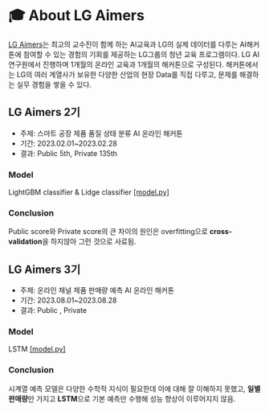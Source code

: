 # 🎓 About LG Aimers
[LG Aimers](https://www.lgaimers.ai/)는 최고의 교수진이 함께 하는 AI교육과 LG의 실제 데이터를 다루는 AI해커톤에 참여할 수 있는 경험의 기회를 제공하는
LG그룹의 청년 교육 프로그램이다. LG AI연구원에서 진행하며 1개월의 온라인 교육과 1개월의 해커톤으로 구성된다.
해커톤에서는 LG의 여러 계열사가 보유한 다양한 산업의 현장 Data를 직접 다루고, 문제를 해결하는 실무 경험을 쌓을 수 있다.

## LG Aimers 2기
- 주제: 스마트 공장 제품 품질 상태 분류 AI 온라인 해커톤
- 기간: 2023.02.01~2023.02.28
- 결과: Public 5th, Private 135th

### Model
LightGBM classifier & Lidge classifier [[model.py]](https://github.com/riverallzero/LGAimers/blob/main/LGAimers-2/model.py)

### Conclusion
Public score와 Private score의 큰 차이의 원인은 overfitting으로 **cross-validation**을 하지않아 그런 것으로 사료됨.

## LG Aimers 3기
- 주제: 온라인 채널 제품 판매량 예측 AI 온라인 해커톤
- 기간: 2023.08.01~2023.08.28
- 결과: Public , Private

### Model
LSTM [[model.py]](https://github.com/riverallzero/LGAimers/blob/main/LGAimers-3/model.py)

### Conclusion
시계열 예측 모델은 다양한 수학적 지식이 필요한데 이에 대해 잘 이해하지 못했고, **일별 판매량**만 가지고 **LSTM**으로 기본 예측만 수행해 성능 향상이 이루어지지 않음.
